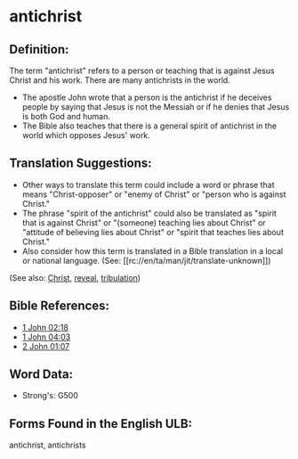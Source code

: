 # antichrist

## Definition:

The term "antichrist" refers to a person or teaching that is against Jesus Christ and his work. There are many antichrists in the world.

* The apostle John wrote that a person is the antichrist if he deceives people by saying that Jesus is not the Messiah or if he denies that Jesus is both God and human.
* The Bible also teaches that there is a general spirit of antichrist in the world which opposes Jesus' work.

## Translation Suggestions:

* Other ways to translate this term could include a word or phrase that means "Christ-opposer" or "enemy of Christ" or "person who is against Christ."
* The phrase "spirit of the antichrist" could also be translated as "spirit that is against Christ" or "(someone) teaching lies about Christ" or "attitude of believing lies about Christ" or "spirit that teaches lies about Christ."
* Also consider how this term is translated in a Bible translation in a local or national language. (See: [[rc://en/ta/man/jit/translate-unknown]])

(See also: [Christ](../kt/christ.md), [reveal](../kt/reveal.md), [tribulation](../other/tribulation.md))

## Bible References:

* [1 John 02:18](rc://en/tn/help/1jn/02/18)
* [1 John 04:03](rc://en/tn/help/1jn/04/03)
* [2 John 01:07](rc://en/tn/help/2jn/01/07)

## Word Data:

* Strong's: G500

## Forms Found in the English ULB:

antichrist, antichrists

